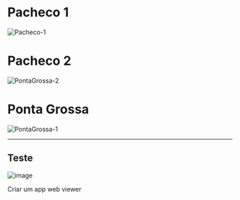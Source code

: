 
# Pacheco 1
![Pacheco-1](https://github.com/user-attachments/assets/86783936-1e7a-48cb-a922-963d5fa53d20)

# Pacheco 2
![PontaGrossa-2](https://github.com/user-attachments/assets/2a6041b3-3a42-4238-a496-5cd54c0b2f8b)

# Ponta Grossa
![PontaGrossa-1](https://github.com/user-attachments/assets/bac59b9b-9ca7-4886-930c-8623863959db)

________________________________________________

## Teste

![image](https://github.com/FranciscoWallison/geolocation-tracking/assets/19413241/18d739d1-d546-47a9-9596-18c8d3390ddc)

Criar um app web viewer

